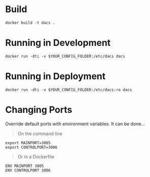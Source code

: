 # Build

    docker build -t dacs .

# Running in Development

    docker run -dti -v $YOUR_CONFIG_FOLDER:/etc/dacs dacs

# Running in Deployment

    docker run -dti -v $YOUR_CONFIG_FOLDER:/etc/dacs:ro dacs

# Changing Ports

Override default ports with environment variables.  It can be done...

>On the command line

    export MAINPORT=3005
    export CONTROLPORT=3006


>Or in a Dockerfile

    ENV MAINPORT 3005
    ENV CONTROLPORT 3006
